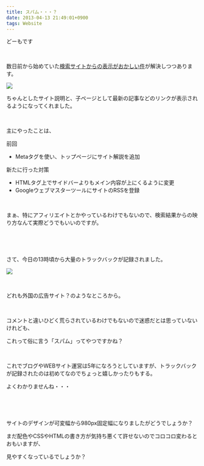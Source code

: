 ```yaml
---
title: スパム・・・？
date: 2013-04-13 21:49:01+0900
tags: Website
---
```

<p>どーもです</p>
<p>&nbsp;</p>
<p>数日前から始めていた<a href="http://tosainu.wktk.so/view/263">検索サイトからの表示がおかしい件</a>が解決しつつあります。</p>
<p><img src="https://lh4.googleusercontent.com/-4_NWyThlqNw/UWlQrvokPQI/AAAAAAAAB6c/ZY6TsuYY_74/s640/Screenshot%2520from%25202013-04-13%252011%253A13%253A20.png" /></p>
<p>ちゃんとしたサイト説明と、子ページとして最新の記事などのリンクが表示されるようになってくれました。</p>
<p>&nbsp;</p>
<p>主にやったことは、</p>
<p>前回</p>
<ul>
<li>Metaタグを使い、トップページにサイト解説を追加</li>
</ul>
<p>新たに行った対策</p>
<ul>
<li>HTMLタグ上でサイドバーよりもメイン内容が上にくるように変更</li>
<li>GoogleウェブマスターツールにサイトのRSSを登録</li>
</ul>
<p>&nbsp;</p>
<p>まぁ、特にアフィリエイトとかやっているわけでもないので、検索結果からの映り方なんて実際どうでもいいのですが。</p>
<p>&nbsp;</p>
<p>&nbsp;</p>
<p>さて、今日の13時頃から大量のトラックバックが記録されました。</p>
<p><img src="https://lh5.googleusercontent.com/-s40eGq3izLs/UWlQbfC6zkI/AAAAAAAAB6U/twEiV-L8suM/s640/Screenshot%2520from%25202013-04-13%252021%253A31%253A17.png" /></p>
<p>&nbsp;</p>
<p>どれも外国の広告サイト？のようなところから。</p>
<p>&nbsp;</p>
<p>コメントと違いひどく荒らされているわけでもないので迷惑だとは思っていないけれども、</p>
<p>これって俗に言う「スパム」ってやつですかね？</p>
<p>&nbsp;</p>
<p>これでブログやWEBサイト運営は5年になろうとしていますが、トラックバックが記録されたのは初めてなのでちょっと嬉しかったりもする。</p>
<p>よくわかりませんね・・・</p>
<p>&nbsp;</p>
<p>&nbsp;</p>
<p>サイトのデザインが可変幅から980px固定幅になりましたがどうでしょうか？</p>
<p>まだ配色やCSSやHTMLの書き方が気持ち悪くて許せないのでコロコロ変わるとおもいますが、</p>
<p>見やすくなっているでしょうか？</p>
